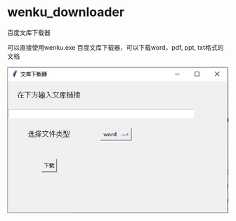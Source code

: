 # wenku_downloader
百度文库下载器

可以直接使用wenku.exe
百度文库下载器，可以下载word，pdf, ppt, txt格式的文档


![image](https://github.com/T1n9/wenku_downloader/raw/master/source/capture.PNG)
